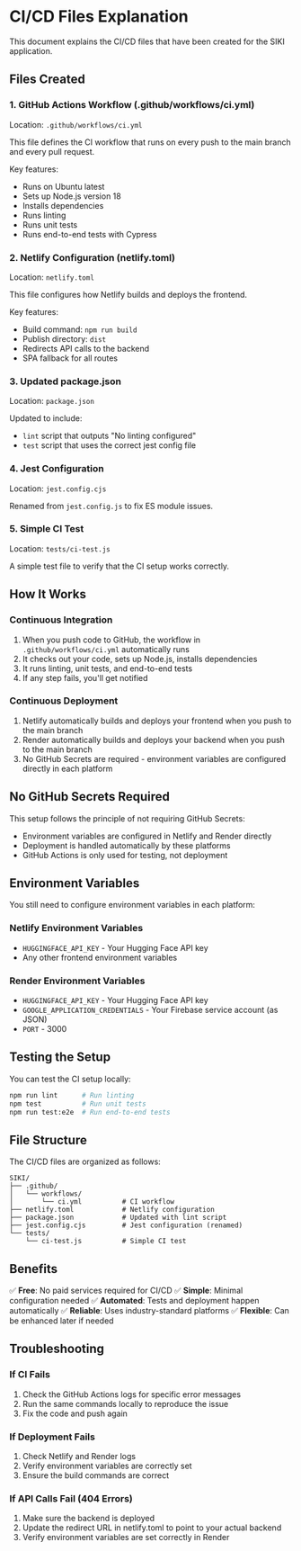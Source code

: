# CI/CD Files Explanation

This document explains the CI/CD files that have been created for the SIKI application.

## Files Created

### 1. GitHub Actions Workflow (.github/workflows/ci.yml)

Location: `.github/workflows/ci.yml`

This file defines the CI workflow that runs on every push to the main branch and every pull request.

Key features:
- Runs on Ubuntu latest
- Sets up Node.js version 18
- Installs dependencies
- Runs linting
- Runs unit tests
- Runs end-to-end tests with Cypress

### 2. Netlify Configuration (netlify.toml)

Location: `netlify.toml`

This file configures how Netlify builds and deploys the frontend.

Key features:
- Build command: `npm run build`
- Publish directory: `dist`
- Redirects API calls to the backend
- SPA fallback for all routes

### 3. Updated package.json

Location: `package.json`

Updated to include:
- `lint` script that outputs "No linting configured"
- `test` script that uses the correct jest config file

### 4. Jest Configuration

Location: `jest.config.cjs`

Renamed from `jest.config.js` to fix ES module issues.

### 5. Simple CI Test

Location: `tests/ci-test.js`

A simple test file to verify that the CI setup works correctly.

## How It Works

### Continuous Integration
1. When you push code to GitHub, the workflow in `.github/workflows/ci.yml` automatically runs
2. It checks out your code, sets up Node.js, installs dependencies
3. It runs linting, unit tests, and end-to-end tests
4. If any step fails, you'll get notified

### Continuous Deployment
1. Netlify automatically builds and deploys your frontend when you push to the main branch
2. Render automatically builds and deploys your backend when you push to the main branch
3. No GitHub Secrets are required - environment variables are configured directly in each platform

## No GitHub Secrets Required

This setup follows the principle of not requiring GitHub Secrets:
- Environment variables are configured in Netlify and Render directly
- Deployment is handled automatically by these platforms
- GitHub Actions is only used for testing, not deployment

## Environment Variables

You still need to configure environment variables in each platform:

### Netlify Environment Variables
- `HUGGINGFACE_API_KEY` - Your Hugging Face API key
- Any other frontend environment variables

### Render Environment Variables
- `HUGGINGFACE_API_KEY` - Your Hugging Face API key
- `GOOGLE_APPLICATION_CREDENTIALS` - Your Firebase service account (as JSON)
- `PORT` - 3000

## Testing the Setup

You can test the CI setup locally:

```bash
npm run lint      # Run linting
npm test          # Run unit tests
npm run test:e2e  # Run end-to-end tests
```

## File Structure

The CI/CD files are organized as follows:

```
SIKI/
├── .github/
│   └── workflows/
│       └── ci.yml          # CI workflow
├── netlify.toml            # Netlify configuration
├── package.json            # Updated with lint script
├── jest.config.cjs         # Jest configuration (renamed)
└── tests/
    └── ci-test.js          # Simple CI test
```

## Benefits

✅ **Free**: No paid services required for CI/CD
✅ **Simple**: Minimal configuration needed
✅ **Automated**: Tests and deployment happen automatically
✅ **Reliable**: Uses industry-standard platforms
✅ **Flexible**: Can be enhanced later if needed

## Troubleshooting

### If CI Fails
1. Check the GitHub Actions logs for specific error messages
2. Run the same commands locally to reproduce the issue
3. Fix the code and push again

### If Deployment Fails
1. Check Netlify and Render logs
2. Verify environment variables are correctly set
3. Ensure the build commands are correct

### If API Calls Fail (404 Errors)
1. Make sure the backend is deployed
2. Update the redirect URL in netlify.toml to point to your actual backend
3. Verify environment variables are set correctly in Render